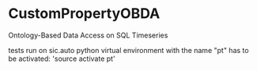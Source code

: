 # CustomPropertyOBDA
 Ontology-Based Data Access on SQL Timeseries

tests run on sic.auto
python virtual environment with the name "pt" has to be activated: 'source activate pt'

